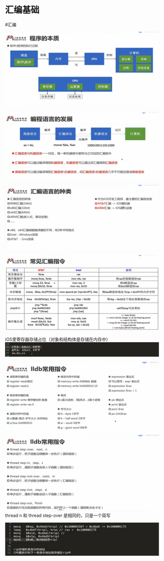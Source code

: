 # 汇编基础
#汇编 


![](%E6%B1%87%E7%BC%96%E5%9F%BA%E7%A1%80/658FE32B-7EF3-4819-A8CD-D56B1D9C9B9F.png)

![](%E6%B1%87%E7%BC%96%E5%9F%BA%E7%A1%80/0193C37E-269E-4A78-8879-CD13045291B3.png)

![](%E6%B1%87%E7%BC%96%E5%9F%BA%E7%A1%80/2731FA83-BF52-4809-A955-571A23A2ED69.png)

![](%E6%B1%87%E7%BC%96%E5%9F%BA%E7%A1%80/EA52EEDA-8FF1-45CD-B6F8-7C129821E258.png)

iOS里寄存器存储占位（对象和结构体是存储在内存中）
![](%E6%B1%87%E7%BC%96%E5%9F%BA%E7%A1%80/B5BE0F6C-5093-4EDD-BA58-1F9855A9B12B.png)


![](%E6%B1%87%E7%BC%96%E5%9F%BA%E7%A1%80/6CE34A9C-409E-4FB3-8108-6CF57A7ED820.png)
![](%E6%B1%87%E7%BC%96%E5%9F%BA%E7%A1%80/25CDFAA5-A3F2-4E9A-A78F-3F16DD000FFD.png)
thread n 和 thread step-over 是相同的，只是一个简写

![](%E6%B1%87%E7%BC%96%E5%9F%BA%E7%A1%80/CA52481C-96A0-4831-8C08-A961A7840989.png)